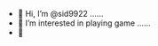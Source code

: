 - 👋 Hi, I’m @sid9922 ......
- 👀 I’m interested in playing game ......
- 👋 

<!---
sid9922/sid9922 is a ✨ special ✨ repository because its `README.md` (this file) appears on your GitHub profile.
You can click the Preview link to take a look at your changes.
--->
